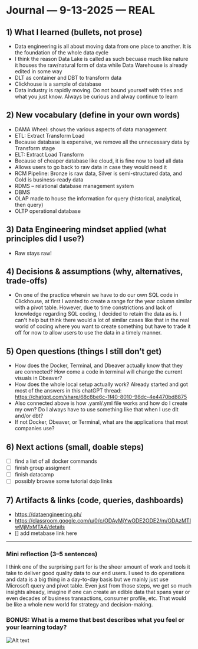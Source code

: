 # Journal — 9-13-2025 — REAL

## 1) What I learned (bullets, not prose)
- Data engineering is all about moving data from one place to another. It is the foundation of the whole data cycle
- I think the reason Data Lake is called as such becuase much like nature it houses the raw/natural form of data while Data Warehouse is already edited in some way
- DLT as container and DBT to transform data
- Clickhouse is a sample of database
- Data industry is rapidly moving. Do not bound yourself with titles and what you just know. Always be curious and alway continue to learn

## 2) New vocabulary (define in your own words)
- DAMA Wheel: shows the various aspects of data management
- ETL: Extract Transform Load
-	Because database is expensive, we remove all the unnecessary data by Transform stage
-	ELT: Extract Load Transform
-	Because of cheaper database like cloud, it is fine now to load all data
-	Allows users to go back to raw data in case they would need it
- RCM Pipeline: Bronze is raw data, Silver is semi-structured data, and Gold is business-ready data
- RDMS – relational database management system
-	DBMS 
-	OLAP made to house the information for query (historical, analytical, then query)
-	OLTP operational database

## 3) Data Engineering mindset applied (what principles did I use?)
- Raw stays raw!

## 4) Decisions & assumptions (why, alternatives, trade-offs)
- On one of the practice wherein we have to do our own SQL code in Clickhouse, at first I wanted to create a range for the year column similar with a pivot table. However, due to time constrictions and lack of knowledge regarding SQL coding, I decided to retain the data as is. I can't help but think there would a lot of similar cases like that in the real world of coding where you want to create something but have to trade it off for now to allow users to use the data in a timely manner.

## 5) Open questions (things I still don’t get)
- How does the Docker, Terminal, and Dbeaver actually know that they are connected? How come a code in terminal will change the current visuals in Dbeaver?
- How does the whole local setup actually work? Already started and got most of the answers in this chatGPT thread: https://chatgpt.com/share/68c8be6c-1f40-8010-98dc-4e4470bd8875
- Also connected above is how .yaml/.yml file works and how do I create my own? Do I always have to use something like that when I use dlt and/or dbt?
- If not Docker, Dbeaver, or Terminal, what are the applications that most companies use?

## 6) Next actions (small, doable steps)
- [ ] find a list of all docker commands
- [ ] finish group assigment
- [ ] finish datacamp
- [ ] possibly browse some tutorial dojo links

## 7) Artifacts & links (code, queries, dashboards)
- https://dataengineering.ph/
- https://classroom.google.com/u/0/c/ODAyMjYwODE2ODE2/m/ODAzMTIwMjMxMTA4/details
- [] add metabase link here

---

### Mini reflection (3–5 sentences)
I think one of the surprising part for is the sheer amount of work and tools it take to deliver good quality data to our end users. I used to do operations and data is a big thing in a day-to-day basis but we mainly just use Microsoft query and pivot table. Even just from those steps, we get so much insights already, imagine if one can create an edible data that spans year or even decades of business transactions, consumer profile, etc. That would be like a whole new world for strategy and decision-making.


### BONUS: What is a meme that best describes what you feel or your learning today?

![Alt text](../assets/BlogBanner9-1708194729796.png.avif)
